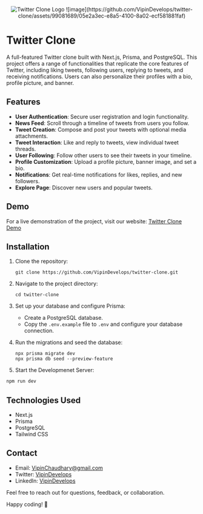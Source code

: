 <p align="center">
  <img src="https://logo.com/image-cdn/images/kts928pd/production/08207a1a4c3383abed17d2995786c44959ceaa91-1140x620.png?w=1080&q=72" alt="Twitter Clone Logo">
  ![image](https://github.com/VipinDevelops/twitter-clone/assets/99081689/05e2a3ec-e8a5-4100-8a02-ecf581881faf)

</p>

# Twitter Clone

A full-featured Twitter clone built with Next.js, Prisma, and PostgreSQL. This project offers a range of functionalities that replicate the core features of Twitter, including liking tweets, following users, replying to tweets, and receiving notifications. Users can also personalize their profiles with a bio, profile picture, and banner.

## Features

- **User Authentication**: Secure user registration and login functionality.
- **News Feed**: Scroll through a timeline of tweets from users you follow.
- **Tweet Creation**: Compose and post your tweets with optional media attachments.
- **Tweet Interaction**: Like and reply to tweets, view individual tweet threads.
- **User Following**: Follow other users to see their tweets in your timeline.
- **Profile Customization**: Upload a profile picture, banner image, and set a bio.
- **Notifications**: Get real-time notifications for likes, replies, and new followers.
- **Explore Page**: Discover new users and popular tweets.

## Demo

For a live demonstration of the project, visit our website: [Twitter Clone Demo](https://twitter-clone-4woe6lmf0-vipindevelops.vercel.app/users/1a7ca09e-6ce1-4d58-a460-09ba831d31ed)

## Installation

1. Clone the repository:

   ```
   git clone https://github.com/VipinDevelops/twitter-clone.git
   ```

2. Navigate to the project directory:
   ```
   cd twitter-clone
   ```
3. Set up your database and configure Prisma:
   - Create a PostgreSQL database.
   - Copy the `.env.example` file to `.env` and configure your database connection.
4. Run the migrations and seed the database:

   ```
   npx prisma migrate dev
   npx prisma db seed --preview-feature

   ```

5. Start the Developmenet Server:

```bash
npm run dev

```

## Technologies Used

- Next.js
- Prisma
- PostgreSQL
- Tailwind CSS

## Contact

- Email: VipinChaudhary@gmail.com
- Twitter: [VipinDevelops](https://twitter.com/VipinDevelops)
- LinkedIn: [VipinDevelops](https://www.linkedin.com/in/vipindevelops/)

Feel free to reach out for questions, feedback, or collaboration.

Happy coding! 🚀

